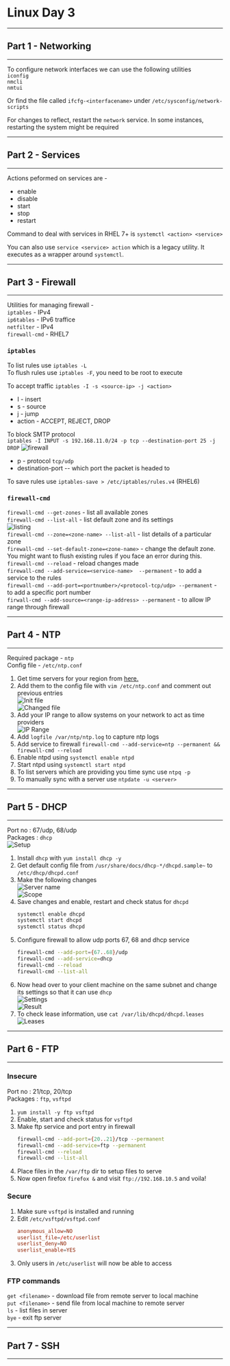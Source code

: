 # Linux Day 3  
---
## Part 1 - Networking
---  
To configure network interfaces we can use the following utilities   
`iconfig`  
`nmcli`  
`nmtui`  

Or find the file called `ifcfg-<interfacename>` under `/etc/sysconfig/network-scripts`  

For changes to reflect, restart the `network` service. In some instances, restarting the system might be required  

---
## Part 2 - Services  
---  
Actions peformed on services are -  
- enable
- disable
- start
- stop
- restart  

Command to deal with services in RHEL 7+ is `systemctl <action> <service>`  

You can also use `service <service> action` which is a legacy utility. It executes as a wrapper around `systemctl`.  

---
## Part 3 - Firewall
---  
Utilities for managing firewall -  
`iptables` - IPv4  
`ip6tables`  -  IPv6 traffice  
`netfilter` - IPv4  
`firewall-cmd` - RHEL7

### `iptables`  

To list rules use `iptables -L`  
To flush rules use `iptables -F`, you need to be root to execute  

To accept traffic `iptables -I -s <source-ip> -j <action>`
- I - insert
- s - source
- j - jump
- action - ACCEPT, REJECT, DROP

To block SMTP protocol  
`iptables -I INPUT -s 192.168.11.0/24 -p tcp --destination-port 25 -j DROP`  ![firewall](https://imgur.com/0WQrXUL.png)  
- p - protocol `tcp/udp`
- destination-port -- which port the packet is headed to  

To save rules use `iptables-save > /etc/iptables/rules.v4` (RHEL6)  

### `firewall-cmd`  

`firewall-cmd --get-zones` - list all available zones  
`firewall-cmd --list-all` - list default zone and its settings  
![listing](https://imgur.com/O70AyBK.png)  
`firewall-cmd --zone=<zone-name> --list-all` - list details of a particular zone  
`firewall-cmd --set-default-zone=<zone-name>` - change the default zone. You might want to flush existing rules if you face an error during this.  
`firewall-cmd --reload` - reload changes made  
`firewall-cmd --add-service=<service-name>  --permanent` - to add a service to the rules  
`firewall-cmd --add-port=<portnumber>/<protocol-tcp/udp> --permanent` - to add a specific port number  
`firwall-cmd --add-source=<range-ip-address> --permanent` - to allow IP range through firewall  

---
## Part 4 - NTP
---  

Required package - `ntp`  
Config file - `/etc/ntp.conf`  
1. Get time servers for your region from [here.](https://ntppool.org)  
2. Add them to the config file with `vim /etc/ntp.conf` and comment out previous entries  
![Init file](https://imgur.com/A7g0SlE.png)  
![Changed file](https://imgur.com/hgwhMxj.png)  
3. Add your IP range to allow systems on your network to act as time providers    
![IP Range](https://imgur.com/jSxThcV.png)  
4. Add `logfile /var/ntp/ntp.log` to capture ntp logs  
5. Add service to firewall `firewall-cmd --add-service=ntp --permanent && firewall-cmd --reload`  
6. Enable ntpd using `systemctl enable ntpd`  
7. Start ntpd using `systemctl start ntpd`  
8. To list servers which are providing you time sync use `ntpq -p`  
9. To manually sync with a server use `ntpdate -u <server>`  

---
## Part 5 - DHCP  
---
Port no : 67/udp, 68/udp  
Packages : `dhcp`  
![Setup](https://imgur.com/XNn9k5c.png)  
1. Install `dhcp` with `yum install dhcp -y` 
1. Get default config file from `/usr/share/docs/dhcp-*/dhcpd.sample~` to `/etc/dhcp/dhcpd.conf`  
2. Make the following changes  
   ![Server name](https://imgur.com/CZySSQr.png)  
   ![Scope](https://imgur.com/3naebUR.png)  
3. Save changes and enable, restart and check status for `dhcpd`
   ```bash
   systemctl enable dhcpd  
   systemctl start dhcpd  
   systemctl status dhcpd  
   ```
4. Configure firewall to allow udp ports 67, 68 and dhcp service  
   ```bash
   firewall-cmd --add-port={67..68}/udp  
   firewall-cmd --add-service=dhcp
   firewall-cmd --reload
   firewall-cmd --list-all
   ```  
5. Now head over to your client machine on the same subnet and change its settings so that it can use `dhcp`  
   ![Settings](https://imgur.com/rpzNNxF.png)  
   ![Result](https://imgur.com/6H5alwt.png)  
6. To check lease information, use `cat /var/lib/dhcpd/dhcpd.leases`  
   ![Leases](https://imgur.com/C6TlmwT.png)  


---
## Part 6 - FTP
---  
### Insecure  
Port no : 21/tcp, 20/tcp  
Packages : `ftp`, `vsftpd`  

1. `yum install -y ftp vsftpd`  
2. Enable, start and check status for `vsftpd`  
3. Make ftp service and port entry in firewall
   ```bash
   firewall-cmd --add-port={20..21}/tcp --permanent
   firewall-cmd --add-service=ftp --permanent
   firewall-cmd --reload
   firewall-cmd --list-all
   ```  
4. Place files in the `/var/ftp` dir to setup files to serve  
5. Now open firefox `firefox &` and visit `ftp://192.168.10.5` and voila! 


### Secure  
1. Make sure `vsftpd` is installed and running  
2. Edit `/etc/vsftpd/vsftpd.conf`
   ```conf
   anonymous_allow=NO
   userlist_file=/etc/userlist
   userlist_deny=NO
   userlist_enable=YES
   ```
3. Only users in `/etc/userlist` will now be able to access

### FTP commands  
`get <filename>` - download file from remote server to local machine  
`put <filename>` - send file from local machine to remote server  
`ls` - list files in server  
`bye` - exit ftp server  

---
## Part 7 - SSH  
---